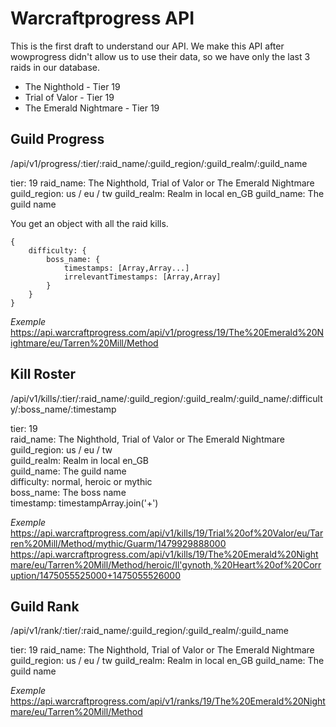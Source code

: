 # Warcraftprogress API

This is the first draft to understand our API. We make this API after wowprogress didn't allow us to use their data, so we have only the last 3 raids in our database.

 - The Nighthold - Tier 19
 - Trial of Valor - Tier 19
 - The Emerald Nightmare - Tier 19

## Guild Progress
/api/v1/progress/:tier/:raid_name/:guild_region/:guild_realm/:guild_name

tier: 19
raid_name: The Nighthold, Trial of Valor or The Emerald Nightmare
guild_region: us / eu / tw
guild_realm: Realm in local en_GB
guild_name: The guild name

You get an object with all the raid kills.

    {
	    difficulty: {
		    boss_name: {
			    timestamps: [Array,Array...]
			    irrelevantTimestamps: [Array,Array]
			}
		}
    }

*Exemple*  
https://api.warcraftprogress.com/api/v1/progress/19/The%20Emerald%20Nightmare/eu/Tarren%20Mill/Method

## Kill Roster
/api/v1/kills/:tier/:raid_name/:guild_region/:guild_realm/:guild_name/:difficulty/:boss_name/:timestamp
  
tier: 19  
raid_name: The Nighthold, Trial of Valor or The Emerald Nightmare  
guild_region: us / eu / tw  
guild_realm: Realm in local en_GB  
guild_name: The guild name  
difficulty: normal, heroic or mythic  
boss_name: The boss name  
timestamp: timestampArray.join('+')  

 *Exemple*  
https://api.warcraftprogress.com/api/v1/kills/19/Trial%20of%20Valor/eu/Tarren%20Mill/Method/mythic/Guarm/1479929888000  
https://api.warcraftprogress.com/api/v1/kills/19/The%20Emerald%20Nightmare/eu/Tarren%20Mill/Method/heroic/Il'gynoth,%20Heart%20of%20Corruption/1475055525000+1475055526000

## Guild Rank
/api/v1/rank/:tier/:raid_name/:guild_region/:guild_realm/:guild_name

tier: 19
raid_name: The Nighthold, Trial of Valor or The Emerald Nightmare
guild_region: us / eu / tw
guild_realm: Realm in local en_GB
guild_name: The guild name

 *Exemple*  
https://api.warcraftprogress.com/api/v1/ranks/19/The%20Emerald%20Nightmare/eu/Tarren%20Mill/Method
